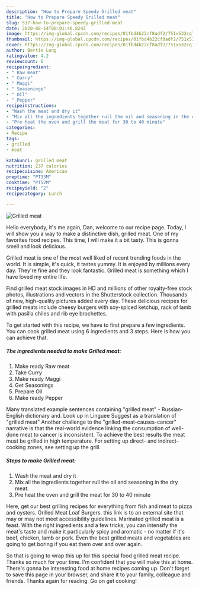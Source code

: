 ```yaml
---
description: "How to Prepare Speedy Grilled meat"
title: "How to Prepare Speedy Grilled meat"
slug: 537-how-to-prepare-speedy-grilled-meat
date: 2020-08-14T08:01:46.824Z
image: https://img-global.cpcdn.com/recipes/01fbd4b22cf8adf2/751x532cq70/grilled-meat-recipe-main-photo.jpg
thumbnail: https://img-global.cpcdn.com/recipes/01fbd4b22cf8adf2/751x532cq70/grilled-meat-recipe-main-photo.jpg
cover: https://img-global.cpcdn.com/recipes/01fbd4b22cf8adf2/751x532cq70/grilled-meat-recipe-main-photo.jpg
author: Bertie Long
ratingvalue: 4.2
reviewcount: 6
recipeingredient:
- " Raw meat"
- " Curry"
- " Maggi"
- " Seasonings"
- " Oil"
- " Pepper"
recipeinstructions:
- "Wash the meat and dry it"
- "Mix all the ingredients together rull the oil and seasoning in the dry meat."
- "Pre heat the oven and grill the meat for 30 to 40 minute"
categories:
- Recipe
tags:
- grilled
- meat

katakunci: grilled meat 
nutrition: 237 calories
recipecuisine: American
preptime: "PT33M"
cooktime: "PT52M"
recipeyield: "2"
recipecategory: Lunch

---
```



![Grilled meat](https://img-global.cpcdn.com/recipes/01fbd4b22cf8adf2/751x532cq70/grilled-meat-recipe-main-photo.jpg)

Hello everybody, it's me again, Dan, welcome to our recipe page. Today, I will show you a way to make a distinctive dish, grilled meat. One of my favorites food recipes. This time, I will make it a bit tasty. This is gonna smell and look delicious.

Grilled meat is one of the most well liked of recent trending foods in the world. It is simple, it's quick, it tastes yummy. It is enjoyed by millions every day. They're fine and they look fantastic. Grilled meat is something which I have loved my entire life.

Find grilled meat stock images in HD and millions of other royalty-free stock photos, illustrations and vectors in the Shutterstock collection. Thousands of new, high-quality pictures added every day. These delicious recipes for grilled meats include cheesy burgers with soy-spiced ketchup, rack of lamb with pasilla chiles and rib eye brochettes.


To get started with this recipe, we have to first prepare a few ingredients. You can cook grilled meat using 6 ingredients and 3 steps. Here is how you can achieve that.

<!--inarticleads1-->

##### The ingredients needed to make Grilled meat:

1. Make ready  Raw meat
1. Take  Curry
1. Make ready  Maggi
1. Get  Seasonings
1. Prepare  Oil
1. Make ready  Pepper


Many translated example sentences containing &#34;grilled meat&#34; - Russian-English dictionary and. Look up in Linguee Suggest as a translation of &#34;grilled meat&#34; Another challenge to the &#34;grilled-meat-causes-cancer&#34; narrative is that the real-world evidence linking the consumption of well-done meat to cancer is inconsistent. To achieve the best results the meat must be grilled in high temperature. For setting up direct- and indirect-cooking zones, see setting up the grill. 

<!--inarticleads2-->

##### Steps to make Grilled meat:

1. Wash the meat and dry it
1. Mix all the ingredients together rull the oil and seasoning in the dry meat.
1. Pre heat the oven and grill the meat for 30 to 40 minute


Here, get our best grilling recipes for everything from fish and meat to pizza and oysters. Grilled Meat Loaf Burgers. this link is to an external site that may or may not meet accessibility guidelines. Marinated grilled meat is a feast. With the right ingredients and a few tricks, you can intensify the meat&#39;s taste and make it particularly spicy and aromatic - no matter if it&#39;s beef, chicken, lamb or pork. Even the best grilled meats and vegetables are going to get boring if you eat them over and over again. 

So that is going to wrap this up for this special food grilled meat recipe. Thanks so much for your time. I'm confident that you will make this at home. There's gonna be interesting food at home recipes coming up. Don't forget to save this page in your browser, and share it to your family, colleague and friends. Thanks again for reading. Go on get cooking!
